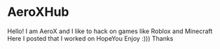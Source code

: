 # AeroXHub
Hello!
I am AeroX and I like to hack on games like Roblox and Minecraft
Here I posted that I worked on HopeYou Enjoy :)))
Thanks
